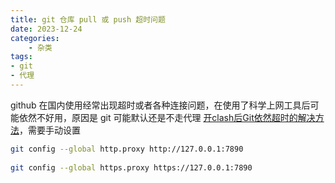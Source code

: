 ```yaml
---
title: git 仓库 pull 或 push 超时问题
date: 2023-12-24
categories:
    - 杂类
tags:
- git
- 代理
---
```


github 在国内使用经常出现超时或者各种连接问题，在使用了科学上网工具后可能依然不好用，原因是 git 可能默认还是不走代理 [开clash后Git依然超时的解决方法](https://zhuanlan.zhihu.com/p/652905080)，需要手动设置

```bash
git config --global http.proxy http://127.0.0.1:7890
​
git config --global https.proxy https://127.0.0.1:7890
```
